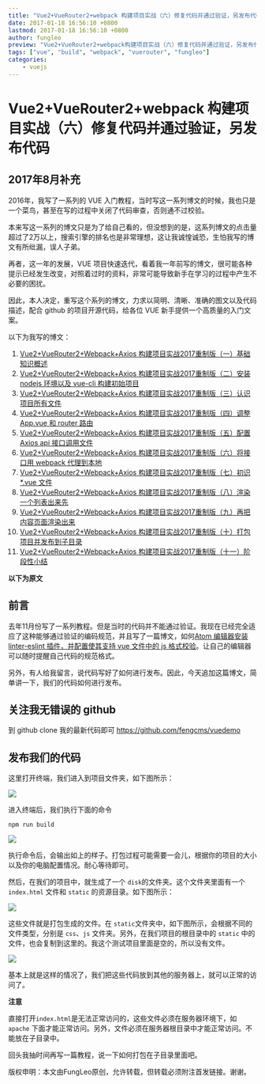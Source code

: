 ```yaml
---
title: "Vue2+VueRouter2+webpack 构建项目实战（六）修复代码并通过验证，另发布代码"
date: 2017-01-18 16:56:10 +0800
lastmod: 2017-01-18 16:56:10 +0800
author: fungleo
preview: "Vue2+VueRouter2+webpack构建项目实战（六）修复代码并通过验证，另发布代码前言去年11月份写了一系列教程。但是当时的代码并不能通过验证。我现在已经完全适应了这种能够通过验证的编码规范，并且写了一篇博文，如何Atom编辑器安装linter-eslint插件，并配置使其支持vue文件中的js格式校验。让自己的编辑器可以随时提醒自己代码的规范格式。另外，有人给我留言，说"
tags: ["vue", "build", "webpack", "vuerouter", "fungleo"]
categories:
    - vuejs
---
```


# Vue2+VueRouter2+webpack 构建项目实战（六）修复代码并通过验证，另发布代码

## 2017年8月补充

2016年，我写了一系列的 VUE 入门教程，当时写这一系列博文的时候，我也只是一个菜鸟，甚至在写的过程中关闭了代码审查，否则通不过校验。

本来写这一系列的博文只是为了给自己看的，但没想到的是，这系列博文的点击量超过了2万以上，搜索引擎的排名也是非常理想，这让我诚惶诚恐，生怕我写的博文有所纰漏，误人子弟。

再者，这一年的发展，VUE 项目快速迭代，看着我一年前写的博文，很可能各种提示已经发生改变，对照着过时的资料，非常可能导致新手在学习的过程中产生不必要的困扰。

因此，本人决定，重写这个系列的博文，力求以简明、清晰、准确的图文以及代码描述，配合 github 的项目开源代码，给各位 VUE 新手提供一个高质量的入门文案。

以下为我写的博文：

1. [Vue2+VueRouter2+Webpack+Axios 构建项目实战2017重制版（一）基础知识概述](http://blog.csdn.net/fungleo/article/details/77575077)
2. [Vue2+VueRouter2+Webpack+Axios 构建项目实战2017重制版（二）安装 nodejs 环境以及 vue-cli 构建初始项目](http://blog.csdn.net/fungleo/article/details/77584701)
3. [Vue2+VueRouter2+Webpack+Axios 构建项目实战2017重制版（三）认识项目所有文件](http://blog.csdn.net/fungleo/article/details/77585205)
4. [Vue2+VueRouter2+Webpack+Axios 构建项目实战2017重制版（四）调整 App.vue 和 router 路由](http://blog.csdn.net/fungleo/article/details/77600798)
5. [Vue2+VueRouter2+Webpack+Axios 构建项目实战2017重制版（五）配置 Axios api 接口调用文件](http://blog.csdn.net/fungleo/article/details/77601270)
6. [Vue2+VueRouter2+Webpack+Axios 构建项目实战2017重制版（六）将接口用 webpack 代理到本地](http://blog.csdn.net/fungleo/article/details/77601761)
7. [Vue2+VueRouter2+Webpack+Axios 构建项目实战2017重制版（七）初识 *.vue 文件](http://blog.csdn.net/fungleo/article/details/77602914)
8. [Vue2+VueRouter2+Webpack+Axios 构建项目实战2017重制版（八）渲染一个列表出来先](http://blog.csdn.net/fungleo/article/details/77603537)
9. [Vue2+VueRouter2+Webpack+Axios 构建项目实战2017重制版（九）再把内容页面渲染出来](http://blog.csdn.net/fungleo/article/details/77604490)
10. [Vue2+VueRouter2+Webpack+Axios 构建项目实战2017重制版（十）打包项目并发布到子目录](http://blog.csdn.net/fungleo/article/details/77606216)
11. [Vue2+VueRouter2+Webpack+Axios 构建项目实战2017重制版（十一）阶段性小结](http://blog.csdn.net/fungleo/article/details/77606321)

**以下为原文**



## 前言

去年11月份写了一系列教程。但是当时的代码并不能通过验证。我现在已经完全适应了这种能够通过验证的编码规范，并且写了一篇博文，如何[Atom 编辑器安装 linter-eslint 插件，并配置使其支持 vue 文件中的 js 格式校验](http://blog.csdn.net/fungleo/article/details/54581896)。让自己的编辑器可以随时提醒自己代码的规范格式。

另外，有人给我留言，说代码写好了如何进行发布。因此，今天追加这篇博文，简单讲一下，我们的代码如何进行发布。

## 关注我无错误的 github

到 github clone 我的最新代码即可 https://github.com/fengcms/vuedemo

## 发布我们的代码

这里打开终端，我们进入到项目文件夹，如下图所示：

![](http://ww3.sinaimg.cn/large/459e195ajw1fbuvi2h25ej20f604y752.jpg)

进入终端后，我们执行下面的命令

```
npm run build
```
![](http://ww3.sinaimg.cn/large/459e195ajw1fbuvkg4kjpj20mx0e7q7d.jpg)

执行命令后，会输出如上的样子。打包过程可能需要一会儿，根据你的项目的大小以及你的电脑配置情况。耐心等待即可。

然后，在我们的项目中，就生成了一个 `disk`的文件夹。这个文件夹里面有一个 `index.html` 文件和 `static` 的资源目录。如下图所示：

![](http://ww4.sinaimg.cn/large/459e195ajw1fbuvme39vkj20b104ngm5.jpg)

这些文件就是打包生成的文件。在 `static`文件夹中，如下图所示，会根据不同的文件类型，分别是 `css`、`js` 文件夹。另外，在我们项目的根目录中的 `static` 中的文件，也会复制到这里的。我这个测试项目里面是空的，所以没有文件。

![](http://ww2.sinaimg.cn/large/459e195ajw1fbuvnurrwuj20ba02ldg8.jpg)

基本上就是这样的情况了，我们把这些代码放到其他的服务器上，就可以正常的访问了。

**注意**

直接打开`index.html`是无法正常访问的，这些文件必须在服务器环境下，如 `apache` 下面才能正常访问。另外，文件必须在服务器根目录中才能正常访问。不能放在子目录中。

回头我抽时间再写一篇教程，说一下如何打包在子目录里面吧。

版权申明：本文由FungLeo原创，允许转载，但转载必须附注首发链接。谢谢。


